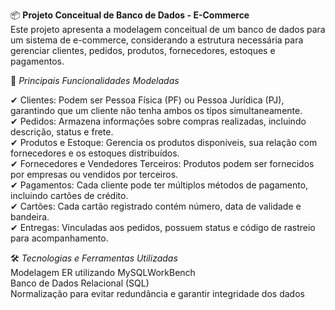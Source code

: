 📦 **Projeto Conceitual de Banco de Dados - E-Commerce**  
Este projeto apresenta a modelagem conceitual de um banco de dados para um sistema de e-commerce, considerando a estrutura necessária para gerenciar clientes, pedidos, produtos, fornecedores, estoques e pagamentos.

📌 *Principais Funcionalidades Modeladas*

✔ Clientes: Podem ser Pessoa Física (PF) ou Pessoa Jurídica (PJ), garantindo que um cliente não tenha ambos os tipos simultaneamente.  
✔ Pedidos: Armazena informações sobre compras realizadas, incluindo descrição, status e frete.  
✔ Produtos e Estoque: Gerencia os produtos disponíveis, sua relação com fornecedores e os estoques distribuídos.  
✔ Fornecedores e Vendedores Terceiros: Produtos podem ser fornecidos por empresas ou vendidos por terceiros.  
✔ Pagamentos: Cada cliente pode ter múltiplos métodos de pagamento, incluindo cartões de crédito.  
✔ Cartões: Cada cartão registrado contém número, data de validade e bandeira.  
✔ Entregas: Vinculadas aos pedidos, possuem status e código de rastreio para acompanhamento.


🛠 *Tecnologias e Ferramentas Utilizadas*  
Modelagem ER utilizando MySQLWorkBench  
Banco de Dados Relacional (SQL)  
Normalização para evitar redundância e garantir integridade dos dados  
